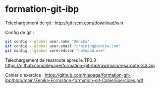 # formation-git-ibp

Telechargement de git : http://git-scm.com/download/win

Config de git :
```sh
git config --global user.name "Zenika"
git config --global user.email "training@zenika.com"
git config --global core.editor "notepad.exe"
```

Telechargement de resaroute apres le TP3.3 : https://github.com/nlepage/formation-git-ibp/raw/main/resaroute-3.3.zip

Cahier d'exercice : https://github.com/nlepage/formation-git-ibp/blob/main/Zenika-Formation-formation-git-CahierExercices.pdf
